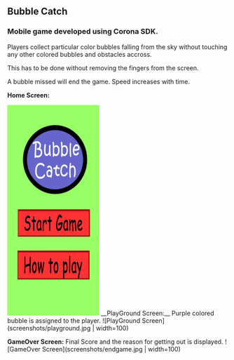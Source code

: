 ## Bubble Catch
### Mobile game developed using Corona SDK.
Players collect particular color bubbles falling from the sky without touching any other colored bubbles and obstacles accross. 

This has to be done without removing the fingers from the screen. 

A bubble missed will end the game. Speed increases with time.

__Home Screen:__

<img src="screenshots/welcome.jpg" height="480" width="210">
__PlayGround Screen:__
Purple colored bubble is assigned to the player.
![PlayGround Screen](screenshots/playground.jpg  | width=100)

__GameOver Screen:__
Final Score and the reason for getting out is displayed. 
![GameOver Screen](screenshots/endgame.jpg | width=100)